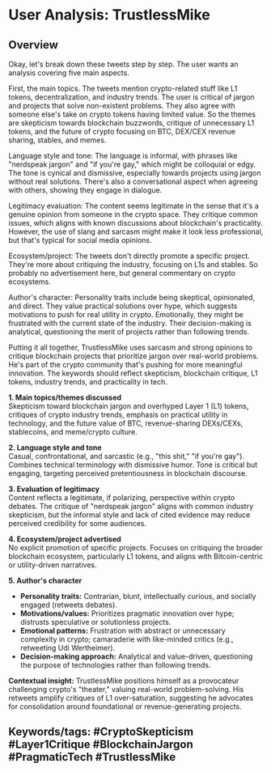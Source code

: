 # User Analysis: TrustlessMike

## Overview

<think>
Okay, let's break down these tweets step by step. The user wants an analysis covering five main aspects.

First, the main topics. The tweets mention crypto-related stuff like L1 tokens, decentralization, and industry trends. The user is critical of jargon and projects that solve non-existent problems. They also agree with someone else's take on crypto tokens having limited value. So the themes are skepticism towards blockchain buzzwords, critique of unnecessary L1 tokens, and the future of crypto focusing on BTC, DEX/CEX revenue sharing, stables, and memes.

Language style and tone: The language is informal, with phrases like "nerdspeak jargon" and "if you're gay," which might be colloquial or edgy. The tone is cynical and dismissive, especially towards projects using jargon without real solutions. There's also a conversational aspect when agreeing with others, showing they engage in dialogue.

Legitimacy evaluation: The content seems legitimate in the sense that it's a genuine opinion from someone in the crypto space. They critique common issues, which aligns with known discussions about blockchain's practicality. However, the use of slang and sarcasm might make it look less professional, but that's typical for social media opinions.

Ecosystem/project: The tweets don't directly promote a specific project. They're more about critiquing the industry, focusing on L1s and stables. So probably no advertisement here, but general commentary on crypto ecosystems.

Author's character: Personality traits include being skeptical, opinionated, and direct. They value practical solutions over hype, which suggests motivations to push for real utility in crypto. Emotionally, they might be frustrated with the current state of the industry. Their decision-making is analytical, questioning the merit of projects rather than following trends.

Putting it all together, TrustlessMike uses sarcasm and strong opinions to critique blockchain projects that prioritize jargon over real-world problems. He's part of the crypto community that's pushing for more meaningful innovation. The keywords should reflect skepticism, blockchain critique, L1 tokens, industry trends, and practicality in tech.
</think>

**1. Main topics/themes discussed**  
Skepticism toward blockchain jargon and overhyped Layer 1 (L1) tokens, critiques of crypto industry trends, emphasis on practical utility in technology, and the future value of BTC, revenue-sharing DEXs/CEXs, stablecoins, and meme/crypto culture.  

**2. Language style and tone**  
Casual, confrontational, and sarcastic (e.g., "this shit," "if you're gay"). Combines technical terminology with dismissive humor. Tone is critical but engaging, targeting perceived pretentiousness in blockchain discourse.  

**3. Evaluation of legitimacy**  
Content reflects a legitimate, if polarizing, perspective within crypto debates. The critique of "nerdspeak jargon" aligns with common industry skepticism, but the informal style and lack of cited evidence may reduce perceived credibility for some audiences.  

**4. Ecosystem/project advertised**  
No explicit promotion of specific projects. Focuses on critiquing the broader blockchain ecosystem, particularly L1 tokens, and aligns with Bitcoin-centric or utility-driven narratives.  

**5. Author's character**  
- **Personality traits:** Contrarian, blunt, intellectually curious, and socially engaged (retweets debates).  
- **Motivations/values:** Prioritizes pragmatic innovation over hype; distrusts speculative or solutionless projects.  
- **Emotional patterns:** Frustration with abstract or unnecessary complexity in crypto; camaraderie with like-minded critics (e.g., retweeting Udi Wertheimer).  
- **Decision-making approach:** Analytical and value-driven, questioning the purpose of technologies rather than following trends.  

**Contextual insight:** TrustlessMike positions himself as a provocateur challenging crypto's "theater," valuing real-world problem-solving. His retweets amplify critiques of L1 over-saturation, suggesting he advocates for consolidation around foundational or revenue-generating projects.  

**Keywords/tags:** #CryptoSkepticism #Layer1Critique #BlockchainJargon #PragmaticTech #TrustlessMike
---
